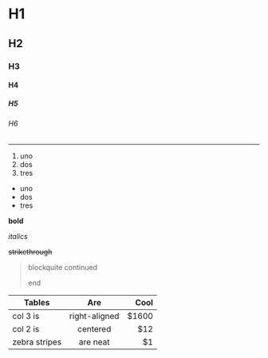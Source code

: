 # H1
## H2
### H3
#### H4
##### H5
###### H6

---

<!-- +++ \ -->
<!-- (gfm) -->

<!-- === \ -->
<!-- (gfm) -->

1. uno
2. dos
3. tres


- uno
- dos
- tres

__bold__

_italics_

~~strikethrough~~

> blockquite
> continued
>
> end

| Tables        | Are           |  Cool  |
| ------------- |:-------------:| ------:|
| col 3 is      | right-aligned |  $1600 |
| col 2 is      | centered      |    $12 |
| zebra stripes | are neat      |     $1 |
